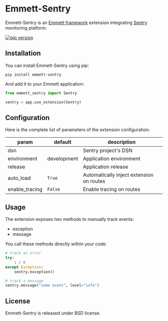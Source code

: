 # Emmett-Sentry

Emmett-Sentry is an [Emmett framework](https://emmett.sh) extension integrating [Sentry](https://sentry.io) monitoring platform.

[![pip version](https://img.shields.io/pypi/v/emmett-sentry.svg?style=flat)](https://pypi.python.org/pypi/emmett-sentry) 

## Installation

You can install Emmett-Sentry using pip:

    pip install emmett-sentry

And add it to your Emmett application:

```python
from emmett_sentry import Sentry

sentry = app.use_extension(Sentry)
```

## Configuration

Here is the complete list of parameters of the extension configuration:

| param | default | description |
| --- | --- | --- |
| dsn | | Sentry project's DSN |
| environment | development | Application environment |
| release | | Application release |
| auto\_load | `True` | Automatically inject extension on routes |
| enable\_tracing | `False` | Enable tracing on routes |

## Usage

The extension exposes two methods to manually track events:

- exception
- message

You call these methods directly within your code:

```python
# track an error
try:
    1 / 0
except Exception:
    sentry.exception()

# track a message
sentry.message("some event", level="info")
```

## License

Emmett-Sentry is released under BSD license.
